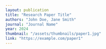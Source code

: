```yaml
---
layout: publication
title: "Research Paper Title"
authors: "John Doe, Jane Smith"
journal: "Journal Name"
year: 2024
thumbnail: "/assets/thumbnails/paper1.jpg"
link: "https://example.com/paper1"
---
```

